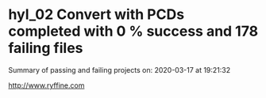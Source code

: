 # hyl_02 Convert with PCDs completed with 0 % success and 178 failing files

Summary of passing and failing projects on: 2020-03-17 at 19:21:32

http://www.ryffine.com
